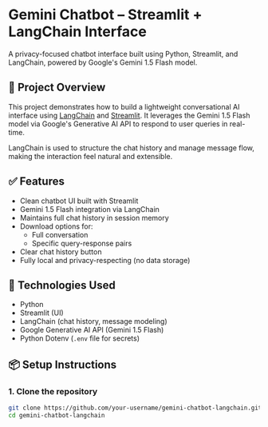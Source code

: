 # Gemini Chatbot – Streamlit + LangChain Interface

A privacy-focused chatbot interface built using Python, Streamlit, and LangChain, powered by Google's Gemini 1.5 Flash model.

## 🧠 Project Overview

This project demonstrates how to build a lightweight conversational AI interface using [LangChain](https://www.langchain.com/) and [Streamlit](https://streamlit.io/). It leverages the Gemini 1.5 Flash model via Google's Generative AI API to respond to user queries in real-time.

LangChain is used to structure the chat history and manage message flow, making the interaction feel natural and extensible.

## ✅ Features

- Clean chatbot UI built with Streamlit
- Gemini 1.5 Flash integration via LangChain
- Maintains full chat history in session memory
- Download options for:
  - Full conversation
  - Specific query-response pairs
- Clear chat history button
- Fully local and privacy-respecting (no data storage)

## 🔧 Technologies Used

- Python
- Streamlit (UI)
- LangChain (chat history, message modeling)
- Google Generative AI API (Gemini 1.5 Flash)
- Python Dotenv (`.env` file for secrets)

## 📦 Setup Instructions

### 1. Clone the repository

```bash
git clone https://github.com/your-username/gemini-chatbot-langchain.git
cd gemini-chatbot-langchain
